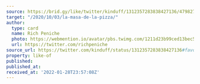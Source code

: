 ```yaml
---
source: https://brid.gy/like/twitter/kinduff/1312357283838427136/47982748
target: "/2020/10/03/la-masa-de-la-pizza/"
author:
  type: card
  name: Rich Peniche
  photo: https://webmention.io/avatar/pbs.twimg.com/1211d23b99ced13bec5a665161dfe82adbce5e729d2e56370cfed21fc10ee8ab.jpg
  url: https://twitter.com/richpeniche
source_url: https://twitter.com/kinduff/status/1312357283838427136#favorited-by-47982748
property: like-of
published: 
published_at: 
received_at: '2022-01-28T23:57:08Z'
---
```


